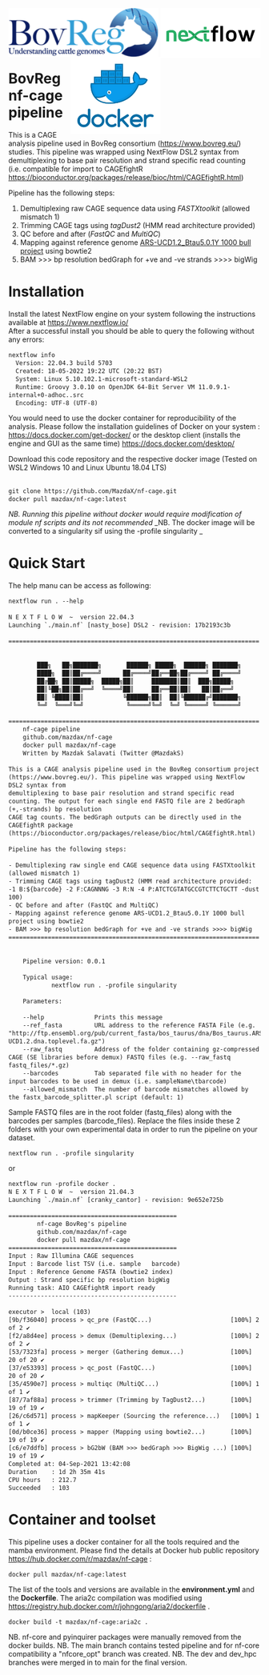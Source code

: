 <p float="right">
  <img align="left" width="300" ![BovReg Logo] src="/images/BV_logo.png">
  <img align="right" width="200" ![NextFlow Logo] src="/images/NF_logo.png">  <br><br><br><br><br>
  <img align="right" width="180" ![Docker Logo] src="/images/docker_logo.png">
</p>

# BovReg nf-cage pipeline 
This is a CAGE analysis pipeline used in BovReg consortium (https://www.bovreg.eu/) studies. This pipeline was wrapped using NextFlow DSL2 syntax from demultiplexing to base pair resolution and strand specific read counting <br> (i.e. compatible for import to CAGEfightR https://bioconductor.org/packages/release/bioc/html/CAGEfightR.html)

Pipeline has the following steps: 
1. Demultiplexing raw CAGE sequence data using _FASTXtoolkit_ (allowed mismatch 1)
2. Trimming CAGE tags using _tagDust2_ (HMM read architecture provided) 
3. QC before and after (_FastQC_ and _MultiQC_)
4. Mapping against reference genome [ARS-UCD1.2_Btau5.0.1Y 1000 bull project](https://sites.ualberta.ca/~stothard/1000_bull_genomes/) using bowtie2
5. BAM >>> bp resolution bedGraph for +ve and -ve strands >>>> bigWig


# Installation

Install the latest NextFlow engine on your system following the instructions available at https://www.nextflow.io/<br>
After a successful install you should be able to query the following without any errors: 

```
nextflow info
  Version: 22.04.3 build 5703
  Created: 18-05-2022 19:22 UTC (20:22 BST)
  System: Linux 5.10.102.1-microsoft-standard-WSL2
  Runtime: Groovy 3.0.10 on OpenJDK 64-Bit Server VM 11.0.9.1-internal+0-adhoc..src
  Encoding: UTF-8 (UTF-8)
```

You would need to use the docker container for reproducibility of the analysis. Please follow the installation guidelines of Docker on your system : https://docs.docker.com/get-docker/ or the desktop client (installs the engine and GUI as the same time) https://docs.docker.com/desktop/<br>

Download this code repository and the respective docker image (Tested on WSL2 Windows 10 and Linux Ubuntu 18.04 LTS) 

```

git clone https://github.com/MazdaX/nf-cage.git
docker pull mazdax/nf-cage:latest

```
_NB. Running this pipeline without docker would require modification of module nf scripts and its not recommended_
_NB. The docker image will be converted to a singularity sif using the -profile singularity _

# Quick Start

The help manu can be access as following: 

```
nextflow run . --help

N E X T F L O W  ~  version 22.04.3
Launching `./main.nf` [nasty_bose] DSL2 - revision: 17b2193c3b

======================================================================
         

        ███╗   ██╗███████╗       ██████╗ █████╗  ██████╗ ███████╗
        ████╗  ██║██╔════╝      ██╔════╝██╔══██╗██╔════╝ ██╔════╝
        ██╔██╗ ██║█████╗  █████╗██║     ███████║██║  ███╗█████╗  
        ██║╚██╗██║██╔══╝  ╚════╝██║     ██╔══██║██║   ██║██╔══╝  
        ██║ ╚████║██║           ╚██████╗██║  ██║╚██████╔╝███████╗
        ╚═╝  ╚═══╝╚═╝            ╚═════╝╚═╝  ╚═╝ ╚═════╝ ╚══════╝                                                         

======================================================================
    nf-cage pipeline
    github.com/mazdax/nf-cage
    docker pull mazdax/nf-cage
    Written by Mazdak Salavati (Twitter @MazdakS)

This is a CAGE analysis pipeline used in the BovReg consortium project (https://www.bovreg.eu/). This pipeline was wrapped using NextFlow DSL2 syntax from
demultiplexing to base pair resolution and strand specific read counting. The output for each single end FASTQ file are 2 bedGraph (+,-strands) bp resolution 
CAGE tag counts. The bedGraph outputs can be directly used in the CAGEfightR package (https://bioconductor.org/packages/release/bioc/html/CAGEfightR.html)

Pipeline has the following steps:

- Demultiplexing raw single end CAGE sequence data using FASTXtoolkit (allowed mismatch 1)
- Trimming CAGE tags using tagDust2 (HMM read architecture provided: -1 B:${barcode} -2 F:CAGNNNG -3 R:N -4 P:ATCTCGTATGCCGTCTTCTGCTT -dust 100)
- QC before and after (FastQC and MultiQC)
- Mapping against reference genome ARS-UCD1.2_Btau5.0.1Y 1000 bull project using bowtie2
- BAM >>> bp resolution bedGraph for +ve and -ve strands >>>> bigWig
======================================================================
      

    Pipeline version: 0.0.1
    
    Typical usage:
            nextflow run . -profile singularity 
    
    Parameters:
    
    --help              Prints this message
    --ref_fasta         URL address to the reference FASTA File (e.g. "http://ftp.ensembl.org/pub/current_fasta/bos_taurus/dna/Bos_taurus.ARS-UCD1.2.dna.toplevel.fa.gz")
    --raw_fastq         Address of the folder containing gz-compressed CAGE (SE libraries before demux) FASTQ files (e.g. --raw_fastq fastq_files/*.gz)
    --barcodes          Tab separated file with no header for the input barcodes to be used in demux (i.e. sampleName\tbarcode)
    --allowed_mismatch  The number of barcode mismatches allowed by the fastx_barcode_splitter.pl script (default: 1)
```


Sample FASTQ files are in the root folder (fastq_files) along with the barcodes per samples (barcode_files). Replace the files inside these 2 folders with your own experimental data in order to run the pipeline on your dataset. 

```
nextflow run . -profile singularity

```

or 

```
nextflow run -profile docker .
N E X T F L O W  ~  version 21.04.3
Launching `./main.nf` [cranky_cantor] - revision: 9e652e725b

===============================================
        nf-cage BovReg's pipeline
        github.com/mazdax/nf-cage
        docker pull mazdax/nf-cage
===============================================
Input : Raw Illumina CAGE sequences
Input : Barcode list TSV (i.e. sample   barcode)
Input : Reference Genome FASTA (bowtie2 index)
Output : Strand specific bp resolution bigWig 
Running task: AIO CAGEfightR import ready
-----------------------------------------------

executor >  local (103)
[9b/f36040] process > qc_pre (FastQC...)                      [100%] 2 of 2 ✔
[f2/a8d4ee] process > demux (Demultiplexing...)               [100%] 2 of 2 ✔
[53/7323fa] process > merger (Gathering demux...)             [100%] 20 of 20 ✔
[37/e53393] process > qc_post (FastQC...)                     [100%] 20 of 20 ✔
[35/4590e7] process > multiqc (MultiQC...)                    [100%] 1 of 1 ✔
[87/7af88a] process > trimmer (Trimming by TagDust2...)       [100%] 19 of 19 ✔
[26/c6d571] process > mapKeeper (Sourcing the reference...)   [100%] 1 of 1 ✔
[0d/b0ce36] process > mapper (Mapping using bowtie2...)       [100%] 19 of 19 ✔
[c6/e7ddfb] process > bG2bW (BAM >>> bedGraph >>> BigWig ...) [100%] 19 of 19 ✔
Completed at: 04-Sep-2021 13:42:08
Duration    : 1d 2h 35m 41s
CPU hours   : 212.7
Succeeded   : 103

```


# Container and toolset
This pipeline uses a docker container for all the tools required and the mamba environment. Please find the details at Docker hub public repository https://hub.docker.com/r/mazdax/nf-cage :
```
docker pull mazdax/nf-cage:latest
```
The list of the tools and versions are available in the __environment.yml__ and the __Dockerfile__. 
The aria2c compilation was modified using https://registry.hub.docker.com/r/johngong/aria2/dockerfile .

```
docker build -t mazdax/nf-cage:aria2c .
```

NB. nf-core and pyinquirer packages were manually removed from the docker builds. 
NB. The main branch contains tested pipeline and for nf-core compatibility a "nfcore_opt" branch was created.
NB. The dev and dev_hpc branches were merged in to main for the final version. 



